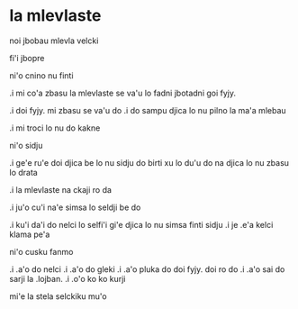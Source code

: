 la mlevlaste
============

noi jbobau mlevla velcki

fi'i jbopre 

ni'o cnino nu finti 

.i mi co'a zbasu la mlevlaste se va'u lo fadni jbotadni goi fyjy.

.i doi fyjy. mi zbasu se va'u do .i do sampu djica lo nu pilno la ma'a mlebau 

.i mi troci lo nu do kakne 

ni'o sidju 

.i ge'e ru'e doi djica be lo nu sidju 
do birti xu lo du'u do na djica lo nu zbasu lo drata 

.i la mlevlaste na ckaji ro da 

.i ju'o cu'i na'e simsa lo seldji be do 

.i ku'i da'i do nelci lo selfi'i gi'e djica lo nu simsa finti sidju 
.i je .e'a kelci klama pe'a 

ni'o cusku fanmo 

.i .a'o do nelci 
.i .a'o do gleki 
.i .a'o pluka do doi fyjy. doi ro do 
.i .a'o sai do sarji la .lojban. 
.i .o'o ko ko kurji 

mi'e la stela selckiku mu'o 
